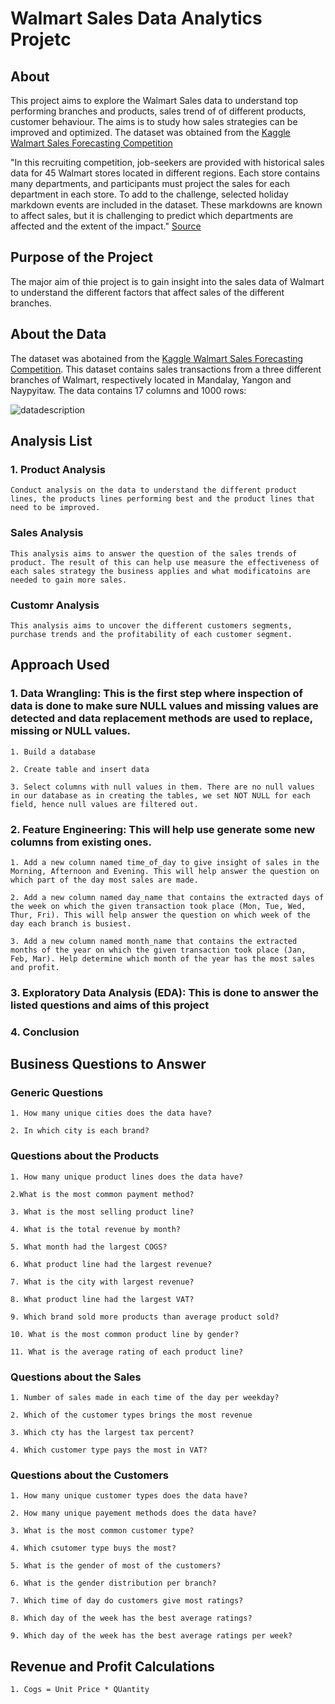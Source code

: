 # Walmart Sales Data Analytics Projetc 

## About 
This project aims to explore the Walmart Sales data to understand top performing branches and products, sales trend of of different products, customer behaviour. The aims is to study how sales strategies can be improved and optimized. The dataset was obtained from the [Kaggle Walmart Sales Forecasting Competition](https://www.kaggle.com/c/walmart-recruiting-store-sales-forecasting) 

"In this recruiting competition, job-seekers are provided with historical sales data for 45 Walmart stores located in different regions. Each store contains many departments, and participants must project the sales for each department in each store. To add to the challenge, selected holiday markdown events are included in the dataset. These markdowns are known to affect sales, but it is challenging to predict which departments are affected and the extent of the impact." [Source](https://www.kaggle.com/c/walmart-recruiting-store-sales-forecasting) 

## Purpose of the Project 
The major aim of thie project is to gain insight into the sales data of Walmart to understand the different factors that affect sales of the different branches.

## About the Data 
The dataset was abotained from the [Kaggle Walmart Sales Forecasting Competition](https://www.kaggle.com/c/walmart-recruiting-store-sales-forecasting). This dataset contains sales transactions from a three different branches of Walmart, respectively located in Mandalay, Yangon and Naypyitaw. The data contains 17 columns and 1000 rows:

![datadescription](https://github.com/user-attachments/assets/66e89849-2afe-48df-b88c-045c4815bdf1)


## Analysis List 
### 1. Product Analysis 
`Conduct analysis on the data to understand the different product lines, the products lines performing best and the product lines that need to be improved.`

### Sales Analysis 
`This analysis aims to answer the question of the sales trends of product. The result of this can help use measure the effectiveness of each sales strategy the business applies and what modificatoins are needed to gain more sales.`

### Customr Analysis 
`This analysis aims to uncover the different customers segments, purchase trends and the profitability of each customer segment.`

## Approach Used 
### 1. Data Wrangling: This is the first step where inspection of data is done to make sure NULL values and missing values are detected and data replacement methods are used to replace, missing or NULL values.
`1. Build a database`

`2. Create table and insert data`

`3. Select columns with null values in them. There are no null values in our database as in creating the tables, we set NOT NULL for each field, hence null values are filtered out.`

### 2. Feature Engineering: This will help use generate some new columns from existing ones.
`1. Add a new column named time_of_day to give insight of sales in the Morning, Afternoon and Evening. This will help answer the question on which part of the day most sales are made.`

`2. Add a new column named day_name that contains the extracted days of the week on which the given transaction took place (Mon, Tue, Wed, Thur, Fri). This will help answer the question on which week of the day each branch is busiest.`

`3. Add a new column named month_name that contains the extracted months of the year on which the given transaction took place (Jan, Feb, Mar). Help determine which month of the year has the most sales and profit.`

### 3. Exploratory Data Analysis (EDA): This is done to answer the listed questions and aims of this project 

### 4. Conclusion

## Business Questions to Answer 
### Generic Questions 
`1. How many unique cities does the data have?`

`2. In which city is each brand?`

### Questions about the Products
`1. How many unique product lines does the data have?`

`2.What is the most common payment method?`

`3. What is the most selling product line?`

`4. What is the total revenue by month?`

`5. What month had the largest COGS?`

`6. What product line had the largest revenue?`

`7. What is the city with largest revenue?`

`8. What product line had the largest VAT?`

`9. Which brand sold more products than average product sold?`

`10. What is the most common product line by gender?`

`11. What is the average rating of each product line?`

### Questions about the Sales 
`1. Number of sales made in each time of the day per weekday?`

`2. Which of the customer types brings the most revenue`

`3. Which cty has the largest tax percent?`

`4. Which customer type pays the most in VAT?`

### Questions about the Customers 
`1. How many unique customer types does the data have?`

`2. How many unique payement methods does the data have?`

`3. What is the most common customer type?`

`4. Which csutomer type buys the most?`

`5. What is the gender of most of the customers?`

`6. What is the gender distribution per branch?`

`7. Which time of day do customers give most ratings?`

`8. Which day of the week has the best average ratings?`

`9. Which day of the week has the best average ratings per week?`

## Revenue and Profit Calculations                                     
`1. Cogs = Unit Price * QUantity`


